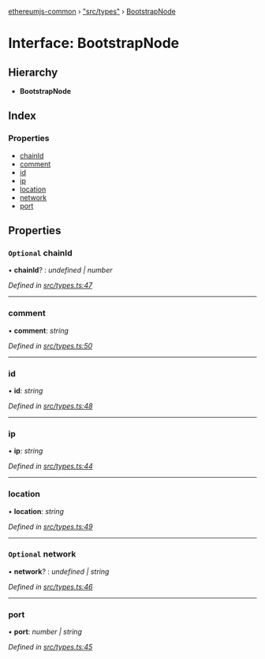 [ethereumjs-common](../README.md) › ["src/types"](../modules/_src_types_.md) › [BootstrapNode](_src_types_.bootstrapnode.md)

# Interface: BootstrapNode

## Hierarchy

* **BootstrapNode**

## Index

### Properties

* [chainId](_src_types_.bootstrapnode.md#optional-chainid)
* [comment](_src_types_.bootstrapnode.md#comment)
* [id](_src_types_.bootstrapnode.md#id)
* [ip](_src_types_.bootstrapnode.md#ip)
* [location](_src_types_.bootstrapnode.md#location)
* [network](_src_types_.bootstrapnode.md#optional-network)
* [port](_src_types_.bootstrapnode.md#port)

## Properties

### `Optional` chainId

• **chainId**? : *undefined | number*

*Defined in [src/types.ts:47](https://github.com/ethereumjs/ethereumjs-vm/blob/master/packages/common/src/types.ts#L47)*

___

###  comment

• **comment**: *string*

*Defined in [src/types.ts:50](https://github.com/ethereumjs/ethereumjs-vm/blob/master/packages/common/src/types.ts#L50)*

___

###  id

• **id**: *string*

*Defined in [src/types.ts:48](https://github.com/ethereumjs/ethereumjs-vm/blob/master/packages/common/src/types.ts#L48)*

___

###  ip

• **ip**: *string*

*Defined in [src/types.ts:44](https://github.com/ethereumjs/ethereumjs-vm/blob/master/packages/common/src/types.ts#L44)*

___

###  location

• **location**: *string*

*Defined in [src/types.ts:49](https://github.com/ethereumjs/ethereumjs-vm/blob/master/packages/common/src/types.ts#L49)*

___

### `Optional` network

• **network**? : *undefined | string*

*Defined in [src/types.ts:46](https://github.com/ethereumjs/ethereumjs-vm/blob/master/packages/common/src/types.ts#L46)*

___

###  port

• **port**: *number | string*

*Defined in [src/types.ts:45](https://github.com/ethereumjs/ethereumjs-vm/blob/master/packages/common/src/types.ts#L45)*
